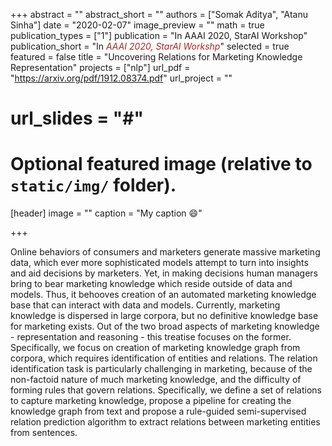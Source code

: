 +++
abstract = ""
abstract_short = ""
authors = ["Somak Aditya", "Atanu Sinha"]
date = "2020-02-07"
image_preview = ""
math = true
publication_types = ["1"]
publication = "In AAAI 2020, StarAI Workshop"
publication_short = "In <span style='color:brown;'>*AAAI 2020, StarAI Workshp*</span>"
selected = true
featured = false
title = "Uncovering Relations for Marketing Knowledge Representation"
projects = ["nlp"]
url_pdf = "https://arxiv.org/pdf/1912.08374.pdf"
url_project = ""
# url_slides = "#"


# Optional featured image (relative to `static/img/` folder).
[header]
image = ""
caption = "My caption :smile:"

+++

Online behaviors of consumers and marketers generate massive marketing data, which ever more sophisticated models attempt to turn into insights and aid decisions by 
marketers. Yet, in making decisions human managers bring to bear marketing knowledge which reside outside of data and models. Thus, it behooves creation of an automated 
marketing knowledge base that can interact with data and models. Currently, marketing knowledge is dispersed in large corpora, but no definitive knowledge base for 
marketing exists. Out of the two broad aspects of marketing knowledge - representation and reasoning - this treatise focuses on the former. Specifically, 
we focus on creation of marketing knowledge graph from corpora, which requires identification of entities and relations. The relation identification task is 
particularly challenging in marketing, because of the non-factoid nature of much marketing knowledge, and the difficulty of forming rules that govern relations. 
Specifically, we define a set of relations to capture marketing knowledge, propose a pipeline for creating the knowledge graph from text and propose a 
rule-guided semi-supervised relation prediction algorithm to extract relations between marketing entities from sentences.
